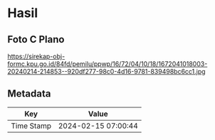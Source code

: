 # Hasil

## Foto C Plano

https://sirekap-obj-formc.kpu.go.id/84fd/pemilu/ppwp/16/72/04/10/18/1672041018003-20240214-214853--920df277-98c0-4d16-9781-839498bc6cc1.jpg


## Metadata

| Key        | Value               |
| ---------- | ------------------- |
| Time Stamp | 2024-02-15 07:00:44 |



